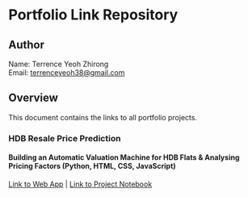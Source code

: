 # Portfolio Link Repository

## Author
Name: Terrence Yeoh Zhirong  
Email: terrenceyeoh38@gmail.com


## Overview
This document contains the links to all portfolio projects.

### HDB Resale Price Prediction
#### Building an Automatic Valuation Machine for HDB Flats & Analysing Pricing Factors (Python, HTML, CSS, JavaScript)
[Link to Web App](#https://beanshaped.pythonanywhere.com/) | [Link to Project Notebook](#https://beanshaped.github.io/HDB_Resale_Price_Prediction.html)
